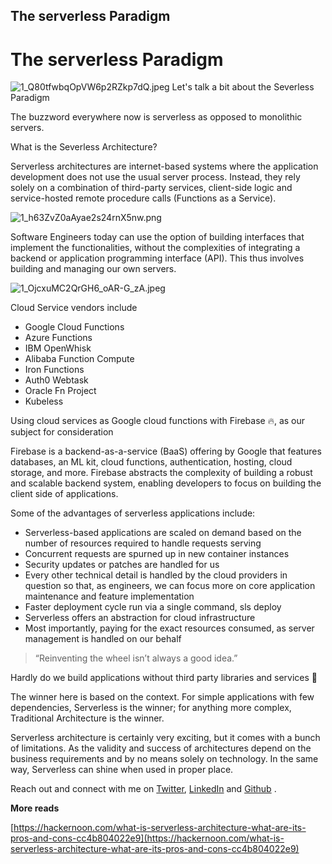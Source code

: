 ## The serverless Paradigm



# The serverless Paradigm



![1_Q80tfwbqOpVW6p2RZkp7dQ.jpeg](https://cdn.hashnode.com/res/hashnode/image/upload/v1596454259142/Il2_2oxwD.jpeg)
Let's talk a bit about the Severless Paradigm

The buzzword everywhere now is serverless as opposed to monolithic servers.

What is the Severless Architecture?

Serverless architectures are internet-based systems where the application development does not use the usual server process. Instead, they rely solely on a combination of third-party services, client-side logic and service-hosted remote procedure calls (Functions as a Service).


![1_h63ZvZ0aAyae2s24rnX5nw.png](https://cdn.hashnode.com/res/hashnode/image/upload/v1596454741081/8qkesVQVL.png)

Software Engineers today can use the option of building interfaces that implement the functionalities, without the complexities of integrating a backend or application programming interface (API). This thus involves building and managing our own servers.


![1_OjcxuMC2QrGH6_oAR-G_zA.jpeg](https://cdn.hashnode.com/res/hashnode/image/upload/v1596454781376/FAhwO80eD.jpeg)

Cloud Service vendors include

*   Google Cloud Functions
*   Azure Functions
*   IBM OpenWhisk
*   Alibaba Function Compute
*   Iron Functions
*   Auth0 Webtask
*   Oracle Fn Project
*   Kubeless

Using cloud services as Google cloud functions with Firebase 🔥, as our subject for consideration

Firebase is a backend-as-a-service (BaaS) offering by Google that features databases, an ML kit, cloud functions, authentication, hosting, cloud storage, and more. Firebase abstracts the complexity of building a robust and scalable backend system, enabling developers to focus on building the client side of applications.

Some of the advantages of serverless applications include:

*   Serverless-based applications are scaled on demand based on the number of resources required to handle requests serving
*   Concurrent requests are spurned up in new container instances
*   Security updates or patches are handled for us
*   Every other technical detail is handled by the cloud providers in question so that, as engineers, we can focus more on core application maintenance and feature implementation
*   Faster deployment cycle run via a single command, sls deploy
*   Serverless offers an abstraction for cloud infrastructure
*   Most importantly, paying for the exact resources consumed, as server management is handled on our behalf

> “Reinventing the wheel isn’t always a good idea.”

Hardly do we build applications without third party libraries and services 🤷

The winner here is based on the context. For simple applications with few dependencies, Serverless is the winner; for anything more complex, Traditional Architecture is the winner.

Serverless architecture is certainly very exciting, but it comes with a bunch of limitations. As the validity and success of architectures depend on the business requirements and by no means solely on technology. In the same way, Serverless can shine when used in proper place.

Reach out and connect with me on [Twitter](https://www.twitter.com/i_am_nextwebb), [LinkedIn](https://www.linkedin.com/in/peterson-oaikhenah-102645144/) and [Github](https://www.github.com/nextwebb) .




**More reads**

[https://hackernoon.com/what-is-serverless-architecture-what-are-its-pros-and-cons-cc4b804022e9](https://hackernoon.com/what-is-serverless-architecture-what-are-its-pros-and-cons-cc4b804022e9)

